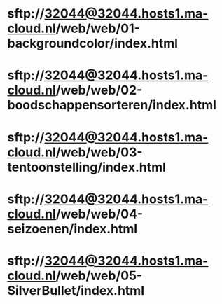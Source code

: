 # sftp://32044@32044.hosts1.ma-cloud.nl/web/web/01-backgroundcolor/index.html
# sftp://32044@32044.hosts1.ma-cloud.nl/web/web/02-boodschappensorteren/index.html
# sftp://32044@32044.hosts1.ma-cloud.nl/web/web/03-tentoonstelling/index.html
# sftp://32044@32044.hosts1.ma-cloud.nl/web/web/04-seizoenen/index.html
# sftp://32044@32044.hosts1.ma-cloud.nl/web/web/05-SilverBullet/index.html
